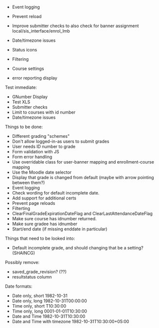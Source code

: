 * Event logging
* Prevent reload
* Improve submitter checks to also check for banner assignment local/sis\_interface/enrol\_lmb
* Date/timezone issues

* Status icons
* Filtering
* Course settings
* error reporting display

Test immediate:
* GNumber Display
* Test XLS
* Submitter checks
* Limit to courses with id number
* Date/timezone issues


Things to be done:
* Different grading "schemes"
* Don't allow logged-in-as users to submit grades
* User needs ID number to grade
* Form validation with JS
* Form error handling
* Use overridable class for user-banner mapping and enrollment-course mapping
* Use the Moodle date selector
* Display that grade is changed from default (maybe with arrow pointing between them?)
* Event logging
* Check wording for default incomplete date.
* Add support for additional certs
* Prevent page reloads
* Filterting
* ClearFinalGradeExpirationDateFlag and ClearLastAttendanceDateFlag
* Make sure course has idnumber returned.
* Make sure gradee has idnumber
* Start/end date (if missing enddate in particular)

Things that need to be looked into:
* Default incomplete grade, and should changing that be a setting? (SHAINCG)

Possibly remove:
* saved\_grade\_revision? (??)
* resultstatus column


Date formats:
* Date only, short 1982-10-31 
* Date only, long 1982-10-31T00:00:00 
* Time only, short T10:30:00 
* Time only, long 0001-01-01T10:30:00 
* Date and Time 1982-10-31T10:30:00 
* Date and Time with timezone 1982-10-31T10:30:00+05:00 
